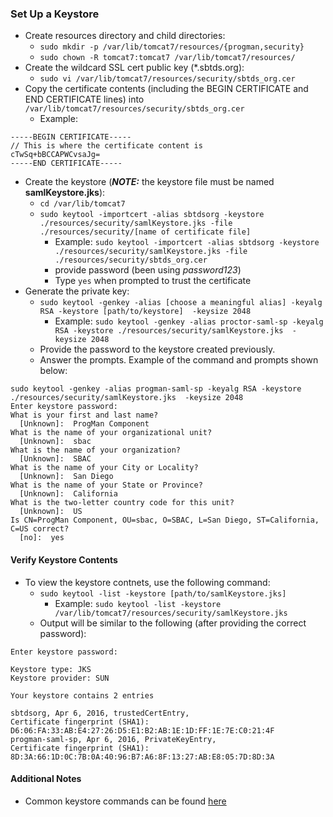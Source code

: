 ### Set Up a Keystore
* Create resources directory and child directories:
  * `sudo mkdir -p /var/lib/tomcat7/resources/{progman,security}`
  * `sudo chown -R tomcat7:tomcat7 /var/lib/tomcat7/resources/`
* Create the wildcard SSL cert public key (*.sbtds.org):
  * `sudo vi /var/lib/tomcat7/resources/security/sbtds_org.cer`
* Copy the certificate contents (including the BEGIN CERTIFICATE and END CERTIFICATE lines) into `/var/lib/tomcat7/resources/security/sbtds_org.cer`
  * Example:

~~~~
-----BEGIN CERTIFICATE-----
// This is where the certificate content is
cTwSq+bBCCAPWCvsaJg=
-----END CERTIFICATE-----
~~~~

* Create the keystore (***NOTE:*** the keystore file must be named **samlKeystore.jks**):
  * `cd /var/lib/tomcat7`
  * `sudo keytool -importcert -alias sbtdsorg -keystore ./resources/security/samlKeystore.jks -file ./resources/security/[name of certificate file]`
    * Example: `sudo keytool -importcert -alias sbtdsorg -keystore ./resources/security/samlKeystore.jks -file ./resources/security/sbtds_org.cer`
    * provide password (been using _password123_)
    * Type `yes` when prompted to trust the certificate
* Generate the private key:
  * `sudo keytool -genkey -alias [choose a meaningful alias] -keyalg RSA -keystore [path/to/keystore]  -keysize 2048`
    * Example: `sudo keytool -genkey -alias proctor-saml-sp -keyalg RSA -keystore ./resources/security/samlKeystore.jks  -keysize 2048`
  * Provide the password to the keystore created previously.
  * Answer the prompts.  Example of the command and prompts shown below:

~~~~
sudo keytool -genkey -alias progman-saml-sp -keyalg RSA -keystore ./resources/security/samlKeystore.jks  -keysize 2048
Enter keystore password:
What is your first and last name?
  [Unknown]:  ProgMan Component
What is the name of your organizational unit?
  [Unknown]:  sbac
What is the name of your organization?
  [Unknown]:  SBAC
What is the name of your City or Locality?
  [Unknown]:  San Diego
What is the name of your State or Province?
  [Unknown]:  California
What is the two-letter country code for this unit?
  [Unknown]:  US
Is CN=ProgMan Component, OU=sbac, O=SBAC, L=San Diego, ST=California, C=US correct?
  [no]:  yes
~~~~

#### Verify Keystore Contents
* To view the keystore contnets, use the following command:
  * `sudo keytool -list -keystore [path/to/samlKeystore.jks]`
    * Example:  `sudo keytool -list -keystore /var/lib/tomcat7/resources/security/samlKeystore.jks`
  * Output will be similar to the following (after providing the correct password):

~~~~
Enter keystore password:

Keystore type: JKS
Keystore provider: SUN

Your keystore contains 2 entries

sbtdsorg, Apr 6, 2016, trustedCertEntry,
Certificate fingerprint (SHA1): D6:06:FA:33:AB:E4:27:26:D5:E1:B2:AB:1E:1D:FF:1E:7E:C0:21:4F
progman-saml-sp, Apr 6, 2016, PrivateKeyEntry,
Certificate fingerprint (SHA1): 8D:3A:66:1D:0C:7B:0A:40:96:B7:A6:8F:13:27:AB:E8:05:7D:8D:3A
~~~~

#### Additional Notes
* Common keystore commands can be found [here](https://www.sslshopper.com/article-most-common-java-keytool-keystore-commands.html)